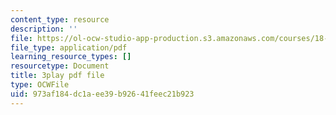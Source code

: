 ```yaml
---
content_type: resource
description: ''
file: https://ol-ocw-studio-app-production.s3.amazonaws.com/courses/18-086-mathematical-methods-for-engineers-ii-spring-2006/973af184dc1aee39b92641feec21b923_LtNVodIs1dI.pdf
file_type: application/pdf
learning_resource_types: []
resourcetype: Document
title: 3play pdf file
type: OCWFile
uid: 973af184-dc1a-ee39-b926-41feec21b923
---
```

